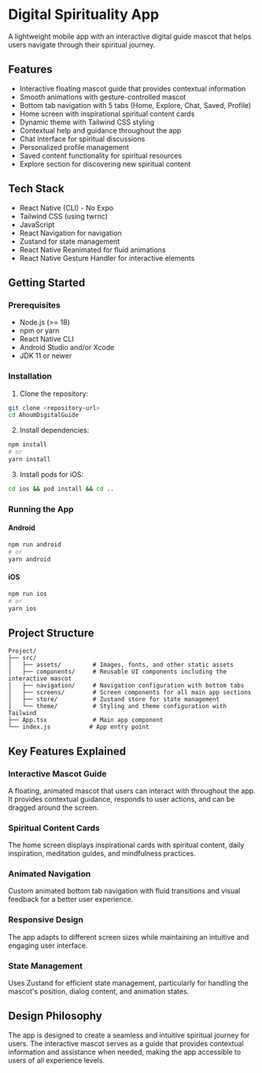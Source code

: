 # Digital Spirituality App

A lightweight mobile app with an interactive digital guide mascot that helps users navigate through their spiritual journey.

## Features

- Interactive floating mascot guide that provides contextual information
- Smooth animations with gesture-controlled mascot
- Bottom tab navigation with 5 tabs (Home, Explore, Chat, Saved, Profile)
- Home screen with inspirational spiritual content cards
- Dynamic theme with Tailwind CSS styling
- Contextual help and guidance throughout the app
- Chat interface for spiritual discussions
- Personalized profile management
- Saved content functionality for spiritual resources
- Explore section for discovering new spiritual content

## Tech Stack

- React Native (CLI) - No Expo
- Tailwind CSS (using twrnc)
- JavaScript
- React Navigation for navigation
- Zustand for state management
- React Native Reanimated for fluid animations
- React Native Gesture Handler for interactive elements

## Getting Started

### Prerequisites

- Node.js (>= 18)
- npm or yarn
- React Native CLI
- Android Studio and/or Xcode
- JDK 11 or newer

### Installation

1. Clone the repository:

```bash
git clone <repository-url>
cd AhoumDigitalGuide
```

2. Install dependencies:

```bash
npm install
# or
yarn install
```

3. Install pods for iOS:

```bash
cd ios && pod install && cd ..
```

### Running the App

#### Android

```bash
npm run android
# or
yarn android
```

#### iOS

```bash
npm run ios
# or
yarn ios
```

## Project Structure

```
Project/
├── src/
│   ├── assets/         # Images, fonts, and other static assets
│   ├── components/     # Reusable UI components including the interactive mascot
│   ├── navigation/     # Navigation configuration with bottom tabs
│   ├── screens/        # Screen components for all main app sections
│   ├── store/          # Zustand store for state management
│   └── theme/          # Styling and theme configuration with Tailwind
├── App.tsx             # Main app component
└── index.js           # App entry point
```

## Key Features Explained

### Interactive Mascot Guide
A floating, animated mascot that users can interact with throughout the app. It provides contextual guidance, responds to user actions, and can be dragged around the screen.

### Spiritual Content Cards
The home screen displays inspirational cards with spiritual content, daily inspiration, meditation guides, and mindfulness practices.

### Animated Navigation
Custom animated bottom tab navigation with fluid transitions and visual feedback for a better user experience.

### Responsive Design
The app adapts to different screen sizes while maintaining an intuitive and engaging user interface.

### State Management
Uses Zustand for efficient state management, particularly for handling the mascot's position, dialog content, and animation states.

## Design Philosophy

The app is designed to create a seamless and intuitive spiritual journey for users. The interactive mascot serves as a guide that provides contextual information and assistance when needed, making the app accessible to users of all experience levels.
